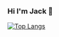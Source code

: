 ### Hi I'm Jack 👋

[![Top Langs](https://github-readme-stats.vercel.app/api/top-langs/?username=JackBodine&layout=compact&exclude_repo=dotfiles,anuraghazra.github.io)](https://github.com/anuraghazra/github-readme-stats)

<!--[![Top Langs](https://github-readme-stats.vercel.app/api/top-langs/?username=JackBodine&layout=compact)](https://github.com/anuraghazra/github-readme-stats)
[![Anurag's github stats](https://github-readme-stats.vercel.app/api?username=JackBodine)](https://github.com/anuraghazra/github-readme-stats)!-->

<!--
**JackBodine/JackBodine** is a ✨ _special_ ✨ repository because its `README.md` (this file) appears on your GitHub profile.

Here are some ideas to get you started:

- 🔭 I’m currently working on ...
- 🌱 I’m currently learning ...
- 👯 I’m looking to collaborate on ...
- 🤔 I’m looking for help with ...
- 💬 Ask me about ...
- 📫 How to reach me: ...
- 😄 Pronouns: ...
- ⚡ Fun fact: ...
-->
